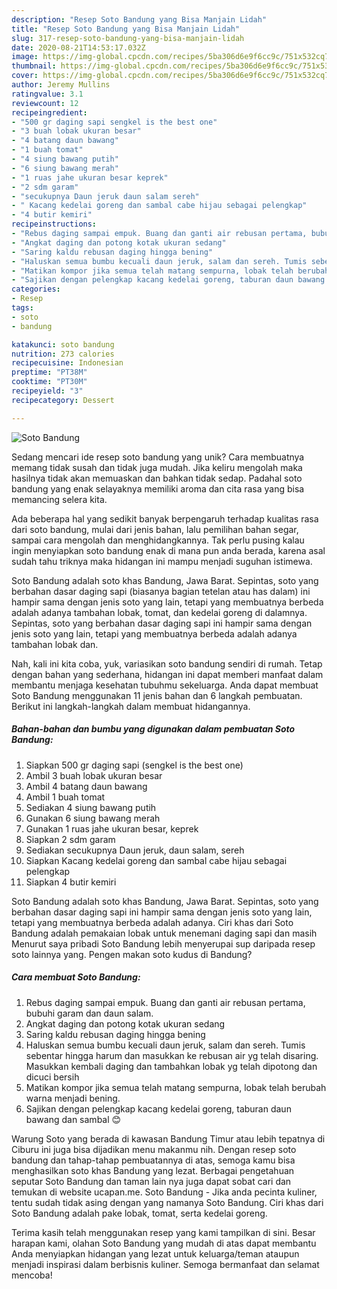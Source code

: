 ```yaml
---
description: "Resep Soto Bandung yang Bisa Manjain Lidah"
title: "Resep Soto Bandung yang Bisa Manjain Lidah"
slug: 317-resep-soto-bandung-yang-bisa-manjain-lidah
date: 2020-08-21T14:53:17.032Z
image: https://img-global.cpcdn.com/recipes/5ba306d6e9f6cc9c/751x532cq70/soto-bandung-foto-resep-utama.jpg
thumbnail: https://img-global.cpcdn.com/recipes/5ba306d6e9f6cc9c/751x532cq70/soto-bandung-foto-resep-utama.jpg
cover: https://img-global.cpcdn.com/recipes/5ba306d6e9f6cc9c/751x532cq70/soto-bandung-foto-resep-utama.jpg
author: Jeremy Mullins
ratingvalue: 3.1
reviewcount: 12
recipeingredient:
- "500 gr daging sapi sengkel is the best one"
- "3 buah lobak ukuran besar"
- "4 batang daun bawang"
- "1 buah tomat"
- "4 siung bawang putih"
- "6 siung bawang merah"
- "1 ruas jahe ukuran besar keprek"
- "2 sdm garam"
- "secukupnya Daun jeruk daun salam sereh"
- " Kacang kedelai goreng dan sambal cabe hijau sebagai pelengkap"
- "4 butir kemiri"
recipeinstructions:
- "Rebus daging sampai empuk. Buang dan ganti air rebusan pertama, bubuhi garam dan daun salam."
- "Angkat daging dan potong kotak ukuran sedang"
- "Saring kaldu rebusan daging hingga bening"
- "Haluskan semua bumbu kecuali daun jeruk, salam dan sereh. Tumis sebentar hingga harum dan masukkan ke rebusan air yg telah disaring. Masukkan kembali daging dan tambahkan lobak yg telah dipotong dan dicuci bersih"
- "Matikan kompor jika semua telah matang sempurna, lobak telah berubah warna menjadi bening."
- "Sajikan dengan pelengkap kacang kedelai goreng, taburan daun bawang dan sambal 😊"
categories:
- Resep
tags:
- soto
- bandung

katakunci: soto bandung 
nutrition: 273 calories
recipecuisine: Indonesian
preptime: "PT38M"
cooktime: "PT30M"
recipeyield: "3"
recipecategory: Dessert

---
```



![Soto Bandung](https://img-global.cpcdn.com/recipes/5ba306d6e9f6cc9c/751x532cq70/soto-bandung-foto-resep-utama.jpg)

Sedang mencari ide resep soto bandung yang unik? Cara membuatnya memang tidak susah dan tidak juga mudah. Jika keliru mengolah maka hasilnya tidak akan memuaskan dan bahkan tidak sedap. Padahal soto bandung yang enak selayaknya memiliki aroma dan cita rasa yang bisa memancing selera kita.

Ada beberapa hal yang sedikit banyak berpengaruh terhadap kualitas rasa dari soto bandung, mulai dari jenis bahan, lalu pemilihan bahan segar, sampai cara mengolah dan menghidangkannya. Tak perlu pusing kalau ingin menyiapkan soto bandung enak di mana pun anda berada, karena asal sudah tahu triknya maka hidangan ini mampu menjadi suguhan istimewa.

Soto Bandung adalah soto khas Bandung, Jawa Barat. Sepintas, soto yang berbahan dasar daging sapi (biasanya bagian tetelan atau has dalam) ini hampir sama dengan jenis soto yang lain, tetapi yang membuatnya berbeda adalah adanya tambahan lobak, tomat, dan kedelai goreng di dalamnya. Sepintas, soto yang berbahan dasar daging sapi ini hampir sama dengan jenis soto yang lain, tetapi yang membuatnya berbeda adalah adanya tambahan lobak dan.


Nah, kali ini kita coba, yuk, variasikan soto bandung sendiri di rumah. Tetap dengan bahan yang sederhana, hidangan ini dapat memberi manfaat dalam membantu menjaga kesehatan tubuhmu sekeluarga. Anda dapat membuat Soto Bandung menggunakan 11 jenis bahan dan 6 langkah pembuatan. Berikut ini langkah-langkah dalam membuat hidangannya.

<!--inarticleads1-->

##### Bahan-bahan dan bumbu yang digunakan dalam pembuatan Soto Bandung:

1. Siapkan 500 gr daging sapi (sengkel is the best one)
1. Ambil 3 buah lobak ukuran besar
1. Ambil 4 batang daun bawang
1. Ambil 1 buah tomat
1. Sediakan 4 siung bawang putih
1. Gunakan 6 siung bawang merah
1. Gunakan 1 ruas jahe ukuran besar, keprek
1. Siapkan 2 sdm garam
1. Sediakan secukupnya Daun jeruk, daun salam, sereh
1. Siapkan  Kacang kedelai goreng dan sambal cabe hijau sebagai pelengkap
1. Siapkan 4 butir kemiri


Soto Bandung adalah soto khas Bandung, Jawa Barat. Sepintas, soto yang berbahan dasar daging sapi ini hampir sama dengan jenis soto yang lain, tetapi yang membuatnya berbeda adalah adanya. Ciri khas dari Soto Bandung adalah pemakaian lobak untuk menemani daging sapi dan masih Menurut saya pribadi Soto Bandung lebih menyerupai sup daripada resep soto lainnya yang. Pengen makan soto kudus di Bandung? 

<!--inarticleads2-->

##### Cara membuat Soto Bandung:

1. Rebus daging sampai empuk. Buang dan ganti air rebusan pertama, bubuhi garam dan daun salam.
1. Angkat daging dan potong kotak ukuran sedang
1. Saring kaldu rebusan daging hingga bening
1. Haluskan semua bumbu kecuali daun jeruk, salam dan sereh. Tumis sebentar hingga harum dan masukkan ke rebusan air yg telah disaring. Masukkan kembali daging dan tambahkan lobak yg telah dipotong dan dicuci bersih
1. Matikan kompor jika semua telah matang sempurna, lobak telah berubah warna menjadi bening.
1. Sajikan dengan pelengkap kacang kedelai goreng, taburan daun bawang dan sambal 😊


Warung Soto yang berada di kawasan Bandung Timur atau lebih tepatnya di Ciburu ini juga bisa dijadikan menu makanmu nih. Dengan resep soto bandung dan tahap-tahap pembuatannya di atas, semoga kamu bisa menghasilkan soto khas Bandung yang lezat. Berbagai pengetahuan seputar Soto Bandung dan taman lain nya juga dapat sobat cari dan temukan di website ucapan.me. Soto Bandung - Jika anda pecinta kuliner, tentu sudah tidak asing dengan yang namanya Soto Bandung. Ciri khas dari Soto Bandung adalah pake lobak, tomat, serta kedelai goreng. 

Terima kasih telah menggunakan resep yang kami tampilkan di sini. Besar harapan kami, olahan Soto Bandung yang mudah di atas dapat membantu Anda menyiapkan hidangan yang lezat untuk keluarga/teman ataupun menjadi inspirasi dalam berbisnis kuliner. Semoga bermanfaat dan selamat mencoba!
